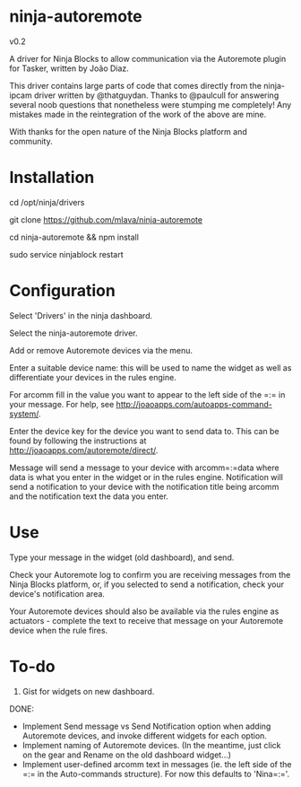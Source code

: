 ninja-autoremote
================

v0.2

A driver for Ninja Blocks to allow communication via the Autoremote plugin for Tasker, written by Jo&atilde;o Diaz.

This driver contains large parts of code that comes directly from the ninja-ipcam driver written by @thatguydan. Thanks to @paulcull for answering several noob questions that nonetheless were stumping me completely!
Any mistakes made in the reintegration of the work of the above are mine.

With thanks for the open nature of the Ninja Blocks platform and community.


Installation
================

cd /opt/ninja/drivers

git clone https://github.com/mlava/ninja-autoremote

cd ninja-autoremote && npm install

sudo service ninjablock restart


Configuration
================

Select 'Drivers' in the ninja dashboard.

Select the ninja-autoremote driver.

Add or remove Autoremote devices via the menu.

Enter a suitable device name: this will be used to name the widget as well as differentiate your devices in the rules engine.

For arcomm fill in the value you want to appear to the left side of the =:= in your message. For help, see http://joaoapps.com/autoapps-command-system/.

Enter the device key for the device you want to send data to. This can be found by following the instructions at http://joaoapps.com/autoremote/direct/.

Message will send a message to your device with arcomm=:=data where data is what you enter in the widget or in the rules engine. Notification will send a notification to your device with the notification title being arcomm and the notification text the data you enter.


Use
================

Type your message in the widget (old dashboard), and send.

Check your Autoremote log to confirm you are receiving messages from the Ninja Blocks platform, or, if you selected to send a notification, check your device's notification area.

Your Autoremote devices should also be available via the rules engine as actuators - complete the text to receive that message on your Autoremote device when the rule fires.


To-do
================

1.	Gist for widgets on new dashboard.



DONE:
- Implement Send message vs Send Notification option when adding Autoremote devices, and invoke different widgets for each option.
- Implement naming of Autoremote devices. (In the meantime, just click on the gear and Rename on the old dashboard widget...)
- Implement user-defined arcomm text in messages (ie. the left side of the =:= in the Auto-commands structure). For now this defaults to 'Nina=:='.
